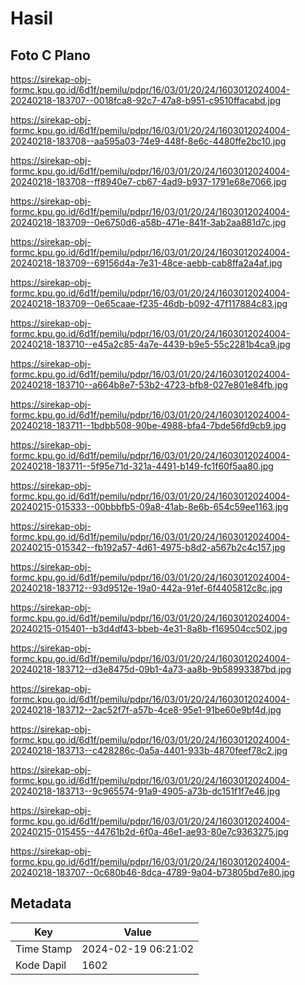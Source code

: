 # Hasil

## Foto C Plano

https://sirekap-obj-formc.kpu.go.id/6d1f/pemilu/pdpr/16/03/01/20/24/1603012024004-20240218-183707--0018fca8-92c7-47a8-b951-c9510ffacabd.jpg

https://sirekap-obj-formc.kpu.go.id/6d1f/pemilu/pdpr/16/03/01/20/24/1603012024004-20240218-183708--aa595a03-74e9-448f-8e6c-4480ffe2bc10.jpg

https://sirekap-obj-formc.kpu.go.id/6d1f/pemilu/pdpr/16/03/01/20/24/1603012024004-20240218-183708--ff8940e7-cb67-4ad9-b937-1791e68e7066.jpg

https://sirekap-obj-formc.kpu.go.id/6d1f/pemilu/pdpr/16/03/01/20/24/1603012024004-20240218-183709--0e6750d6-a58b-471e-841f-3ab2aa881d7c.jpg

https://sirekap-obj-formc.kpu.go.id/6d1f/pemilu/pdpr/16/03/01/20/24/1603012024004-20240218-183709--69156d4a-7e31-48ce-aebb-cab8ffa2a4af.jpg

https://sirekap-obj-formc.kpu.go.id/6d1f/pemilu/pdpr/16/03/01/20/24/1603012024004-20240218-183709--0e65caae-f235-46db-b092-47f117884c83.jpg

https://sirekap-obj-formc.kpu.go.id/6d1f/pemilu/pdpr/16/03/01/20/24/1603012024004-20240218-183710--e45a2c85-4a7e-4439-b9e5-55c2281b4ca9.jpg

https://sirekap-obj-formc.kpu.go.id/6d1f/pemilu/pdpr/16/03/01/20/24/1603012024004-20240218-183710--a664b8e7-53b2-4723-bfb8-027e801e84fb.jpg

https://sirekap-obj-formc.kpu.go.id/6d1f/pemilu/pdpr/16/03/01/20/24/1603012024004-20240218-183711--1bdbb508-90be-4988-bfa4-7bde56fd9cb9.jpg

https://sirekap-obj-formc.kpu.go.id/6d1f/pemilu/pdpr/16/03/01/20/24/1603012024004-20240218-183711--5f95e71d-321a-4491-b149-fc1f60f5aa80.jpg

https://sirekap-obj-formc.kpu.go.id/6d1f/pemilu/pdpr/16/03/01/20/24/1603012024004-20240215-015333--00bbbfb5-09a8-41ab-8e6b-654c59ee1163.jpg

https://sirekap-obj-formc.kpu.go.id/6d1f/pemilu/pdpr/16/03/01/20/24/1603012024004-20240215-015342--fb192a57-4d61-4975-b8d2-a567b2c4c157.jpg

https://sirekap-obj-formc.kpu.go.id/6d1f/pemilu/pdpr/16/03/01/20/24/1603012024004-20240218-183712--93d9512e-19a0-442a-91ef-6f4405812c8c.jpg

https://sirekap-obj-formc.kpu.go.id/6d1f/pemilu/pdpr/16/03/01/20/24/1603012024004-20240215-015401--b3d4df43-bbeb-4e31-8a8b-f169504cc502.jpg

https://sirekap-obj-formc.kpu.go.id/6d1f/pemilu/pdpr/16/03/01/20/24/1603012024004-20240218-183712--d3e8475d-09b1-4a73-aa8b-9b58993387bd.jpg

https://sirekap-obj-formc.kpu.go.id/6d1f/pemilu/pdpr/16/03/01/20/24/1603012024004-20240218-183712--2ac52f7f-a57b-4ce8-95e1-91be60e9bf4d.jpg

https://sirekap-obj-formc.kpu.go.id/6d1f/pemilu/pdpr/16/03/01/20/24/1603012024004-20240218-183713--c428286c-0a5a-4401-933b-4870feef78c2.jpg

https://sirekap-obj-formc.kpu.go.id/6d1f/pemilu/pdpr/16/03/01/20/24/1603012024004-20240218-183713--9c965574-91a9-4905-a73b-dc151f1f7e46.jpg

https://sirekap-obj-formc.kpu.go.id/6d1f/pemilu/pdpr/16/03/01/20/24/1603012024004-20240215-015455--44761b2d-6f0a-46e1-ae93-80e7c9363275.jpg

https://sirekap-obj-formc.kpu.go.id/6d1f/pemilu/pdpr/16/03/01/20/24/1603012024004-20240218-183707--0c680b46-8dca-4789-9a04-b73805bd7e80.jpg


## Metadata

| Key        | Value               |
| ---------- | ------------------- |
| Time Stamp | 2024-02-19 06:21:02 |
| Kode Dapil | 1602                |




